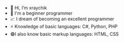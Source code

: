 - 👋 Hi, I’m xraychik
- 👀 I'm a beginner programmer
- 📈 I dream of becoming an excellent programmer
- ⚡ Knowledge of basic languages: C#, Python, PHP
- 🟢I also know basic markup languages: HTML, CSS
